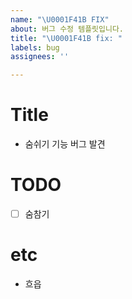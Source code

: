 ```yaml
---
name: "\U0001F41B FIX"
about: 버그 수정 템플릿입니다.
title: "\U0001F41B fix: "
labels: bug
assignees: ''

---
```


# Title

- 숨쉬기 기능 버그 발견

# TODO

- [ ] 숨참기

# etc

- 흐읍
